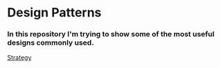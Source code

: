 # Design Patterns

### In this repository I'm trying to show some of the most useful designs commonly used.

[Strategy](https://github.com/ThiagoEvoa/design_patterns/tree/strategy)
